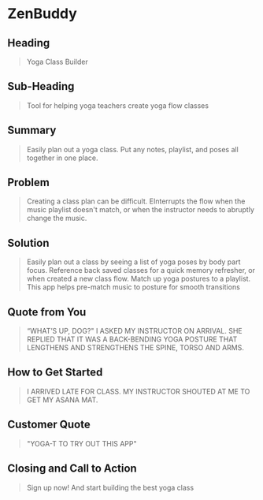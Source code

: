 # ZenBuddy #
 
## Heading ##
  > Yoga Class Builder

## Sub-Heading ##
  > Tool for helping yoga teachers create yoga flow classes

## Summary ##
  > Easily plan out a yoga class. Put any notes, playlist, and poses all together in one place.

## Problem ##
  > Creating a class plan can be difficult. EInterrupts the flow when the music playlist doesn't match, or when the instructor needs to abruptly change the music. 

## Solution ##
  > Easily plan out a class by seeing a list of yoga poses by body part focus. Reference back saved classes for a quick memory refresher, or when created a new class flow. Match up yoga postures to a playlist. This app helps pre-match music to posture for smooth transitions

## Quote from You ##
  > “WHAT’S UP, DOG?" I ASKED MY INSTRUCTOR ON ARRIVAL. SHE REPLIED THAT IT WAS A BACK-BENDING YOGA POSTURE THAT LENGTHENS AND STRENGTHENS THE SPINE, TORSO AND ARMS.

## How to Get Started ##
  > I ARRIVED LATE FOR CLASS. MY INSTRUCTOR SHOUTED AT ME TO GET MY ASANA MAT.

## Customer Quote ##
  > "YOGA-T TO TRY OUT THIS APP"

## Closing and Call to Action ##
  > Sign up now! And start building the best yoga class